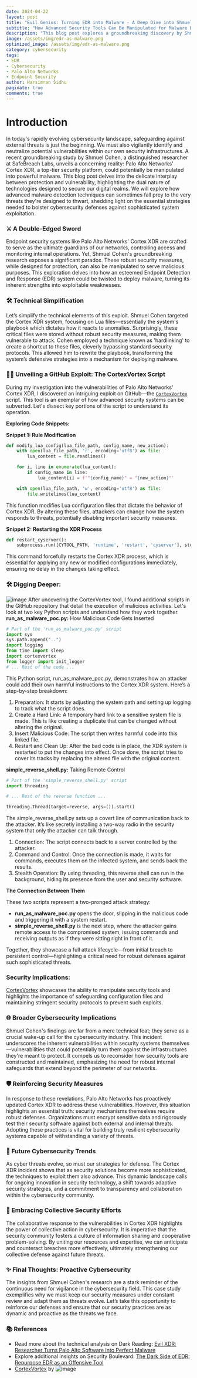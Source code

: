 ```yaml
---
date: 2024-04-22
layout: post
title: "Evil Genius: Turning EDR into Malware - A Deep Dive into Shmuel Cohen's Cortex XDR Exploit"
subtitle: "How Advanced Security Tools Can Be Manipulated for Malware Deployment"
description: "This blog post explores a groundbreaking discovery by Shmuel Cohen at SafeBreach Labs, where Palo Alto Networks' Cortex XDR, a leading EDR platform, was turned into a tool for attackers. Dive into the technical details of the exploit and its implications for cybersecurity."
image: /assets/img/edr-as-malware.png
optimized_image: /assets/img/edr-as-malware.png
category: cybersecurity
tags:
- EDR
- Cybersecurity
- Palo Alto Networks
- Endpoint Security
author: Harsimran Sidhu
paginate: true
comments: true
---
```


# Introduction
In today's rapidly evolving cybersecurity landscape, safeguarding against external threats is just the beginning. We must also vigilantly identify and neutralize potential vulnerabilities within our own security infrastructures. A recent groundbreaking study by Shmuel Cohen, a distinguished researcher at SafeBreach Labs, unveils a concerning reality: Palo Alto Networks' Cortex XDR, a top-tier security platform, could potentially be manipulated into powerful malware. This blog post delves into the delicate interplay between protection and vulnerability, highlighting the dual nature of technologies designed to secure our digital realms. We will explore how advanced malware detection techniques can sometimes fall prey to the very threats they're designed to thwart, shedding light on the essential strategies needed to bolster cybersecurity defenses against sophisticated system exploitation.

### ⚔️ A Double-Edged Sword
Endpoint security systems like Palo Alto Networks' Cortex XDR are crafted to serve as the ultimate guardians of our networks, controlling access and monitoring internal operations. Yet, Shmuel Cohen's groundbreaking research exposes a significant paradox. These robust security measures, while designed for protection, can also be manipulated to serve malicious purposes. This exploration delves into how an esteemed Endpoint Detection and Response (EDR) system could be twisted to deploy malware, turning its inherent strengths into exploitable weaknesses.

### 🛠 Technical Simplification
Let’s simplify the technical elements of this exploit. Shmuel Cohen targeted the Cortex XDR system, focusing on Lua files—essentially the system's playbook which dictates how it reacts to anomalies. Surprisingly, these critical files were stored without robust security measures, making them vulnerable to attack. Cohen employed a technique known as 'hardlinking' to create a shortcut to these files, cleverly bypassing standard security protocols. This allowed him to rewrite the playbook, transforming the system’s defensive strategies into a mechanism for deploying malware.

### 🕵️‍♂️ Unveiling a GitHub Exploit: The CortexVortex Script

During my investigation into the vulnerabilities of Palo Alto Networks' Cortex XDR, I discovered an intriguing exploit on GitHub—the [`CortexVortex`](https://github.com/SafeBreach-Labs/CortexVortex) script. This tool is an exemplar of how advanced security systems can be subverted. Let's dissect key portions of the script to understand its operation.

**Exploring Code Snippets:**

**Snippet 1: Rule Modification**

```python
def modify_lua_config(lua_file_path, config_name, new_action):
    with open(lua_file_path, 'r', encoding='utf8') as file:
        lua_content = file.readlines()

    for i, line in enumerate(lua_content):
        if config_name in line:
            lua_content[i] = f'"{config_name}" = "{new_action}"'

    with open(lua_file_path, 'w', encoding='utf8') as file:
        file.writelines(lua_content)
```

This function modifies Lua configuration files that dictate the behavior of Cortex XDR. By altering these files, attackers can change how the system responds to threats, potentially disabling important security measures.

**Snippet 2: Restarting the XDR Process**

```python
def restart_cyserver():
    subprocess.run([CYTOOL_PATH, 'runtime', 'restart', 'cyserver'], stdout=subprocess.DEVNULL, stderr=subprocess.DEVNULL)
```

This command forcefully restarts the Cortex XDR process, which is essential for applying any new or modified configurations immediately, ensuring no delay in the changes taking effect.

### 🛠 Digging Deeper: 
![image](https://github.com/PKHarsimran/PKHarsimran.github.io/assets/22066581/a42f84be-4c58-4510-9975-7bacfab14ba0)
After uncovering the CortexVortex tool, I found additional scripts in the GitHub repository that detail the execution of malicious activities. Let's look at two key Python scripts and understand how they work together.
**run_as_malware_poc.py:** How Malicious Code Gets Inserted

```python
# Part of the 'run_as_malware_poc.py' script
import sys
sys.path.append("..")
import logging
from time import sleep
import cortexvortex
from logger import init_logger
# ... Rest of the code ...
```

This Python script, run_as_malware_poc.py, demonstrates how an attacker could add their own harmful instructions to the Cortex XDR system. Here’s a step-by-step breakdown:

1. Preparation: It starts by adjusting the system path and setting up logging to track what the script does.
2. Create a Hard Link: A temporary hard link to a sensitive system file is made. This is like creating a duplicate that can be changed without altering the original.
3. Insert Malicious Code: The script then writes harmful code into this linked file.
4. Restart and Clean Up: After the bad code is in place, the XDR system is restarted to put the changes into effect. Once done, the script tries to cover its tracks by replacing the altered file with the original content.

**simple_reverse_shell.py:** Taking Remote Control

```python
# Part of the 'simple_reverse_shell.py' script
import threading

# ... Rest of the reverse function ...

threading.Thread(target=reverse, args=()).start()
```

The simple_reverse_shell.py sets up a covert line of communication back to the attacker. It’s like secretly installing a two-way radio in the security system that only the attacker can talk through.
1. Connection: The script connects back to a server controlled by the attacker.
2. Command and Control: Once the connection is made, it waits for commands, executes them on the infected system, and sends back the results.
3. Stealth Operation: By using threading, this reverse shell can run in the background, hiding its presence from the user and security software.
    
**The Connection Between Them**

These two scripts represent a two-pronged attack strategy:

- **run_as_malware_poc.py** opens the door, slipping in the malicious code and triggering it with a system restart.
- **simple_reverse_shell.py** is the next step, where the attacker gains remote access to the compromised system, issuing commands and receiving outputs as if they were sitting right in front of it.

Together, they showcase a full attack lifecycle—from initial breach to persistent control—highlighting a critical need for robust defenses against such sophisticated threats.

### Security Implications:
[CortexVortex](https://github.com/SafeBreach-Labs/CortexVortex) showcases the ability to manipulate security tools and highlights the importance of safeguarding configuration files and maintaining stringent security protocols to prevent such exploits.

### 🌐 Broader Cybersecurity Implications
Shmuel Cohen's findings are far from a mere technical feat; they serve as a crucial wake-up call for the cybersecurity industry. This incident underscores the inherent vulnerabilities within security systems themselves—vulnerabilities that could potentially turn them against the infrastructures they're meant to protect. It compels us to reconsider how security tools are constructed and maintained, emphasizing the need for robust internal safeguards that extend beyond the perimeter of our networks.

### 🛡️ Reinforcing Security Measures
In response to these revelations, Palo Alto Networks has proactively updated Cortex XDR to address these vulnerabilities. However, this situation highlights an essential truth: security mechanisms themselves require robust defenses. Organizations must encrypt sensitive data and rigorously test their security software against both external and internal threats. Adopting these practices is vital for building truly resilient cybersecurity systems capable of withstanding a variety of threats.

### 🔮 Future Cybersecurity Trends
As cyber threats evolve, so must our strategies for defense. The Cortex XDR incident shows that as security solutions become more sophisticated, the techniques to exploit them also advance. This dynamic landscape calls for ongoing innovation in security technology, a shift towards adaptive security strategies, and a commitment to transparency and collaboration within the cybersecurity community.

### 🤝 Embracing Collective Security Efforts
The collaborative response to the vulnerabilities in Cortex XDR highlights the power of collective action in cybersecurity. It is imperative that the security community fosters a culture of information sharing and cooperative problem-solving. By uniting our resources and expertise, we can anticipate and counteract breaches more effectively, ultimately strengthening our collective defense against future threats.

### ✨ Final Thoughts: Proactive Cybersecurity
The insights from Shmuel Cohen's research are a stark reminder of the continuous need for vigilance in the cybersecurity field. This case study exemplifies why we must keep our security measures under constant review and adapt them as threats evolve. Let’s take this opportunity to reinforce our defenses and ensure that our security practices are as dynamic and proactive as the threats we face.

### 📚 References
- Read more about the technical analysis on Dark Reading: [Evil XDR: Researcher Turns Palo Alto Software Into Perfect Malware](https://www.darkreading.com/application-security/evil-xdr-researcher-turns-palo-alto-software-into-perfect-malware)
- Explore additional insights on Security Boulevard: [The Dark Side of EDR: Repurpose EDR as an Offensive Tool](https://securityboulevard.com/2024/04/the-dark-side-of-edr-repurpose-edr-as-an-offensive-tool/?ref=dailydev)
- [CortexVortex](https://github.com/SafeBreach-Labs/CortexVortex) by ![image](https://github.com/PKHarsimran/PKHarsimran.github.io/assets/22066581/b478b643-f2ec-460d-83c7-0e5c42d5e16d)



